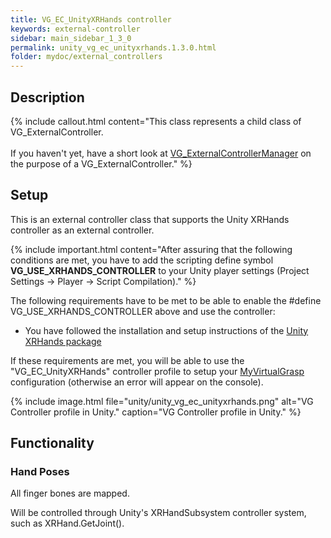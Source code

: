 ```yaml
---
title: VG_EC_UnityXRHands controller
keywords: external-controller
sidebar: main_sidebar_1_3_0
permalink: unity_vg_ec_unityxrhands.1.3.0.html
folder: mydoc/external_controllers
---
```


## Description

{% include callout.html content="This class represents a child class of VG_ExternalController.<br><br> If you haven't yet, have a short look at [VG_ExternalControllerManager](unity_component_vgexternalcontrollermanager.1.3.0.html) on the purpose of a VG_ExternalController." %}

## Setup 

 This is an external controller class that supports the Unity XRHands controller as an external controller.
 
{% include important.html content="After assuring that the following conditions are met, you have to add the scripting define symbol **VG_USE_XRHANDS_CONTROLLER** to your Unity player settings (Project Settings → Player → Script Compilation)." %}

 The following requirements have to be met to be able to enable the #define VG_USE_XRHANDS_CONTROLLER above and use the controller:
  * You have followed the installation and setup instructions of the [Unity XRHands package](https://docs.unity3d.com/Packages/com.unity.xr.hands@1.1/manual/)

If these requirements are met, you will be able to use the "VG_EC_UnityXRHands" controller profile to setup your [MyVirtualGrasp](unity_component_myvirtualgrasp.1.3.0.html#controller-profile) configuration (otherwise an error will appear on the console).

{% include image.html file="unity/unity_vg_ec_unityxrhands.png" alt="VG Controller profile in Unity." caption="VG Controller profile in Unity." %}

## Functionality

### Hand Poses

All finger bones are mapped.

Will be controlled through Unity's XRHandSubsystem controller system, such as XRHand.GetJoint().
